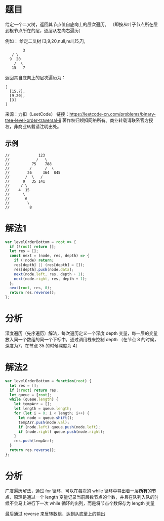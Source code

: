 
# 题目

给定一个二叉树，返回其节点值自底向上的层次遍历。 （即按从叶子节点所在层到根节点所在的层，逐层从左向右遍历）

例如：
给定二叉树 [3,9,20,null,null,15,7],

    		3
       / \
      9  20
        /  \
       15   7

返回其自底向上的层次遍历为：

```
[
  [15,7],
  [9,20],
  [3]
]
```

来源：力扣（LeetCode）
链接：https://leetcode-cn.com/problems/binary-tree-level-order-traversal-ii
著作权归领扣网络所有。商业转载请联系官方授权，非商业转载请注明出处。

## 示例

```
//             123
//            /   \
//          75    788
//         /      /  \
//        26     364  845
//       /  \   /
//      9   35 141
//     / \
//    4  15
//      \
//       6
//        \
//         8
```

# 解法1

```javascript
var levelOrderBottom = root => {
  if (!root) return [];
  let res = [];
  const next = (node, res, depth) => {
    if (!node) return;
    res[depth] || (res[depth] = []);
    res[depth].push(node.data);
    next(node.left, res, depth + 1);
    next(node.right, res, depth + 1);
  };
  next(root, res, 0);
  return res.reverse();
};
```

# 分析

深度遍历（先序遍历）解法，每次遍历定义一个深度 depth 变量，每一层的变量放入同一个数组的同一个下标中，通过调用栈来控制 depth （在节点 8 的时候，深度为7，在节点 35 的时候深度为 4）

# 解法2

```javascript
var levelOrderBottom = function(root) {
  let res = [];
  if (!root) return res;
  let queue = [root];
  while (queue.length) {
    let tempArr = [];
    let length = queue.length;
    for (let i = 0; i < length; i++) {
      let node = queue.shift();
      tempArr.push(node.val);
      if (node.left) queue.push(node.left);
      if (node.right) queue.push(node.right);
    }
    res.push(tempArr);
  }
  return res.reverse();
};
```

# 分析

广度遍历解法，通过 for 循环，可以在每次的 while 循环中导出着一层**所有**的节点，原理是通过一个 length 变量记录当前层数节点的个数，并且在队列入队的时候不会马上进行下一次 while 循环的出列，而是将节点个数保存为 length 变量

最后通过 reverse 来反转数组，达到从底至上的输出